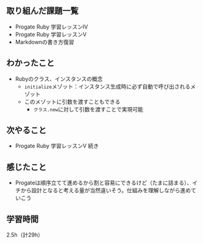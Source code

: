 ## 取り組んだ課題一覧
- Progate Ruby 学習レッスンIV
- Progate Ruby 学習レッスンV
- Markdownの書き方復習

## わかったこと
- Rubyのクラス、インスタンスの概念
  - `initialize`メゾット：インスタンス生成時に必ず自動で呼び出されるメゾット
  - このメゾットに引数を渡すこともできる
    - `クラス.new`に対して引数を渡すことで実現可能

## 次やること
- Progate Ruby 学習レッスンV 続き

## 感じたこと
- Progateは順序立てて進めるから割と容易にできるけど（たまに詰まる）、イチから設計となると考える量が当然違いそう。仕組みを理解しながら進めていこう

## 学習時間
2.5h（計29h）
